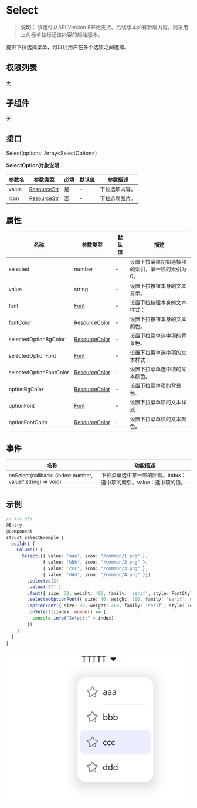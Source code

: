 #  Select

>  **说明：** 该组件从API Version 8开始支持。后续版本如有新增内容，则采用上角标单独标记该内容的起始版本。

提供下拉选择菜单，可以让用户在多个选项之间选择。

## 权限列表

无

## 子组件

无

## 接口

Select(options: Array\<SelectOption\>)

**SelectOption对象说明：**

  | 参数名   | 参数类型                                | 必填   | 默认值  | 参数描述    |
  | ----- | ----------------------------------- | ---- | ---- | ------- |
  | value | [ResourceStr](../../ui/ts-types.md) | 是    | -    | 下拉选项内容。 |
  | icon  | [ResourceStr](../../ui/ts-types.md) | 否    | -    | 下拉选项图片。 |

## 属性

| 名称                      | 参数类型                                  | 默认值  | 描述                       |
| ----------------------- | ------------------------------------- | ---- | ------------------------ |
| selected                | number                                | -    | 设置下拉菜单初始选择项的索引，第一项的索引为0。 |
| value                   | string                                | -    | 设置下拉按钮本身的文本显示。           |
| font                    | [Font](../../ui/ts-types.md)          | -    | 设置下拉按钮本身的文本样式：           |
| fontColor               | [ResourceColor](../../ui/ts-types.md) | -    | 设置下拉按钮本身的文本颜色。           |
| selectedOptionBgColor   | [ResourceColor](../../ui/ts-types.md) | -    | 设置下拉菜单选中项的背景色。           |
| selectedOptionFont      | [Font](../../ui/ts-types.md)          | -    | 设置下拉菜单选中项的文本样式：          |
| selectedOptionFontColor | [ResourceColor](../../ui/ts-types.md) | -    | 设置下拉菜单选中项的文本颜色。          |
| optionBgColor           | [ResourceColor](../../ui/ts-types.md) | -    | 设置下拉菜单项的背景色。             |
| optionFont              | [Font](../../ui/ts-types.md)          | -    | 设置下拉菜单项的文本样式：            |
| optionFontColor         | [ResourceColor](../../ui/ts-types.md) | -    | 设置下拉菜单项的文本颜色。            |

## 事件

| 名称                                       | 功能描述                                   |
| ---------------------------------------- | -------------------------------------- |
| onSelect(callback: (index: number, value?:string) => void) | 下拉菜单选中某一项的回调。index：选中项的索引。value：选中项的值。 |

##  示例

```ts
// xxx.ets
@Entry
@Component
struct SelectExample {
  build() {
    Column() {
      Select([{ value: 'aaa', icon: "/common/1.png" },
              { value: 'bbb', icon: "/common/2.png" },
              { value: 'ccc', icon: "/common/3.png" },
              { value: 'ddd', icon: "/common/4.png" }])
        .selected(2)
        .value('TTT')
        .font({ size: 30, weight: 400, family: 'serif', style: FontStyle.Normal })
        .selectedOptionFont({ size: 40, weight: 500, family: 'serif', style: FontStyle.Normal })
        .optionFont({ size: 30, weight: 400, family: 'serif', style: FontStyle.Normal })
        .onSelect((index: number) => {
          console.info("Select:" + index)
        })
    }
  }
}
```

![](figures/select.png)
